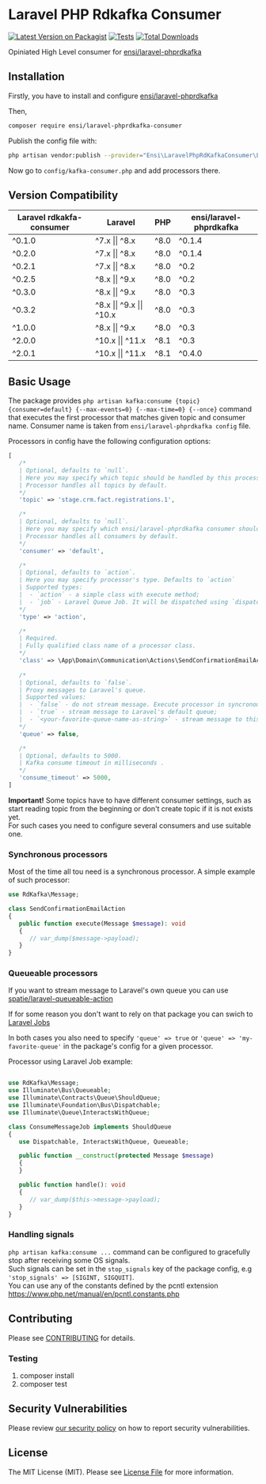 # Laravel PHP Rdkafka Consumer

[![Latest Version on Packagist](https://img.shields.io/packagist/v/ensi/laravel-phprdkafka-consumer.svg?style=flat-square)](https://packagist.org/packages/ensi/laravel-phprdkafka-consumer)
[![Tests](https://github.com/ensi-platform/laravel-php-rdkafka/actions/workflows/run-tests.yml/badge.svg?branch=master)](https://github.com/ensi-platform/laravel-php-rdkafka/actions/workflows/run-tests.yml)
[![Total Downloads](https://img.shields.io/packagist/dt/ensi/laravel-phprdkafka-consumer.svg?style=flat-square)](https://packagist.org/packages/ensi/laravel-phprdkafka-consumer)

Opiniated High Level consumer for [ensi/laravel-phprdkafka](https://github.com/ensi-platform/laravel-php-rdkafka)

## Installation

Firstly, you have to install and configure [ensi/laravel-phprdkafka](https://github.com/ensi-platform/laravel-php-rdkafka)

Then,
```bash
composer require ensi/laravel-phprdkafka-consumer
```

Publish the config file with:
```bash
php artisan vendor:publish --provider="Ensi\LaravelPhpRdKafkaConsumer\LaravelPhpRdKafkaConsumerServiceProvider" --tag="kafka-consumer-config"
```

Now go to `config/kafka-consumer.php` and add processors there.

## Version Compatibility

| Laravel rdkakfa-consumer | Laravel                   | PHP  | ensi/laravel-phprdkafka |
|--------------------------|---------------------------|------|-------------------------|
| ^0.1.0                   | ^7.x \|\| ^8.x            | ^8.0 | ^0.1.4                  |
| ^0.2.0                   | ^7.x \|\| ^8.x            | ^8.0 | ^0.1.4                  |
| ^0.2.1                   | ^7.x \|\| ^8.x            | ^8.0 | ^0.2                    |
| ^0.2.5                   | ^8.x \|\| ^9.x            | ^8.0 | ^0.2                    |
| ^0.3.0                   | ^8.x \|\| ^9.x            | ^8.0 | ^0.3                    |
| ^0.3.2                   | ^8.x \|\| ^9.x \|\| ^10.x | ^8.0 | ^0.3                    |
| ^1.0.0                   | ^8.x \|\| ^9.x            | ^8.0 | ^0.3                    |
| ^2.0.0                   | ^10.x \|\| ^11.x          | ^8.1 | ^0.3                    |
| ^2.0.1                   | ^10.x \|\| ^11.x          | ^8.1 | ^0.4.0                  |

## Basic Usage

The package provides `php artisan kafka:consume {topic} {consumer=default} {--max-events=0} {--max-time=0} {--once}` command that executes the first processor that matches given topic and consumer name. Consumer name is taken from `ensi/laravel-phprdkafka config` file.

Processors in config have the following configuration options:

```php
[
   /*
   | Optional, defaults to `null`.
   | Here you may specify which topic should be handled by this processor.
   | Processor handles all topics by default.
   */
   'topic' => 'stage.crm.fact.registrations.1',

   /*
   | Optional, defaults to `null`.
   | Here you may specify which ensi/laravel-phprdkafka consumer should be handled by this processor.
   | Processor handles all consumers by default.
   */
   'consumer' => 'default',

   /*
   | Optional, defaults to `action`.
   | Here you may specify processor's type. Defaults to `action`
   | Supported types:
   |  - `action` - a simple class with execute method;
   |  - `job` - Laravel Queue Job. It will be dispatched using `dispatch` or `dispatchSync` method;
   */
   'type' => 'action',

   /*
   | Required.
   | Fully qualified class name of a processor class.
   */
   'class' => \App\Domain\Communication\Actions\SendConfirmationEmailAction::class,
   
   /*
   | Optional, defaults to `false`.
   | Proxy messages to Laravel's queue.
   | Supported values:
   |  - `false` - do not stream message. Execute processor in syncronous mode;
   |  - `true` - stream message to Laravel's default queue;
   |  - `<your-favorite-queue-name-as-string>` - stream message to this queue;
   */
   'queue' => false,

   /*
   | Optional, defaults to 5000.
   | Kafka consume timeout in milliseconds .
   */
   'consume_timeout' => 5000,
]

```

**Important!** Some topics have to have different consumer settings, such as start reading topic from the beginning or don't create topic if it is not exists yet.  
For such cases you need to configure several consumers and use suitable one.

### Synchronous processors

Most of the time all tou need is a synchronous processor.
A simple example of such processor:

```php
use RdKafka\Message;

class SendConfirmationEmailAction
{
   public function execute(Message $message): void
   {
      // var_dump($message->payload);
   }
}
```

### Queueable processors

If you want to stream message to Laravel's own queue you can use [spatie/laravel-queueable-action](https://github.com/spatie/laravel-queueable-action)  

If for some reason you don't want to rely on that package you can swich to [Laravel Jobs](https://laravel.com/docs/master/queues#class-structure)  

In both cases you also need to specify `'queue' => true` or `'queue' => 'my-favorite-queue'` in the package's config for a given processor.  

Processor using Laravel Job example:

```php

use RdKafka\Message;
use Illuminate\Bus\Queueable;
use Illuminate\Contracts\Queue\ShouldQueue;
use Illuminate\Foundation\Bus\Dispatchable;
use Illuminate\Queue\InteractsWithQueue;

class ConsumeMessageJob implements ShouldQueue
{
   use Dispatchable, InteractsWithQueue, Queueable;

   public function __construct(protected Message $message)
   {
   }

   public function handle(): void
   {
      // var_dump($this->message->payload);
   }
}

```

### Handling signals

`php artisan kafka:consume ...` command can be configured to gracefully stop after receiving some OS signals.   
Such signals can be set in the `stop_signals` key of the package config, e.g `'stop_signals' => [SIGINT, SIGQUIT]`.   
You can use any of the constants defined by the pcntl extension https://www.php.net/manual/en/pcntl.constants.php

## Contributing

Please see [CONTRIBUTING](.github/CONTRIBUTING.md) for details.

### Testing

1. composer install
2. composer test

## Security Vulnerabilities

Please review [our security policy](.github/SECURITY.md) on how to report security vulnerabilities.

## License

The MIT License (MIT). Please see [License File](LICENSE.md) for more information.
